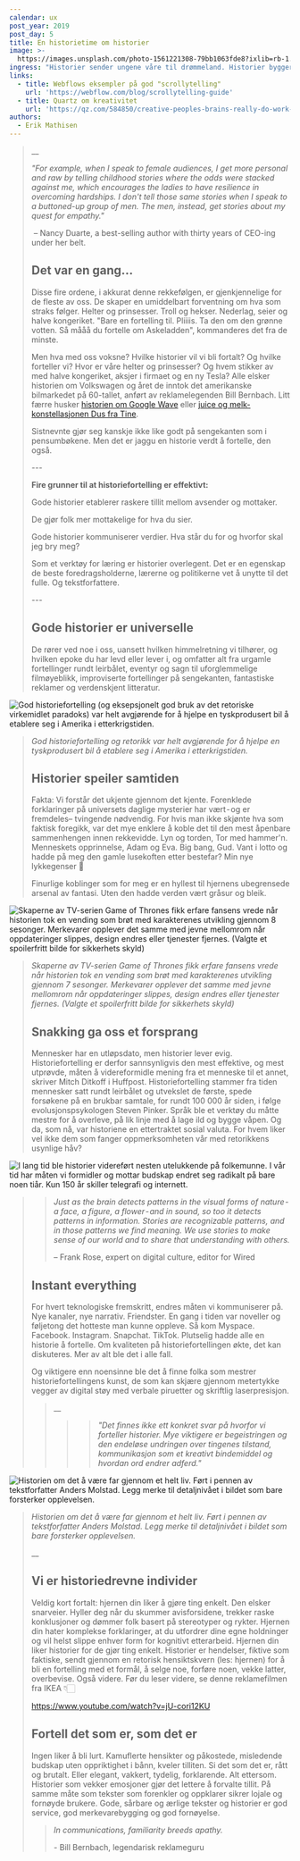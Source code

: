 ```yaml
---
calendar: ux
post_year: 2019
post_day: 5
title: En historietime om historier
image: >-
  https://images.unsplash.com/photo-1561221308-79bb1063fde8?ixlib=rb-1.2.1&ixid=eyJhcHBfaWQiOjEyMDd9&auto=format&fit=crop&w=1308&q=80
ingress: "Historier sender ungene våre til drømmeland. Historier bygger solide merkevarer og får tårer til å trille på kino. Historier skaper helter. Skurker. Presidenter. Mytologier. Konspirasjoner. Legender.\_De er limet som skaper et fornuftig narrativ vi kan forholde oss til i dag, i morgen og til dagen historiene våre er alt som er igjen.\_\n\nVelkommen til en liten historietime. Om historier."
links:
  - title: Webflows eksempler på god "scrollytelling"
    url: 'https://webflow.com/blog/scrollytelling-guide'
  - title: Quartz om kreativitet
    url: 'https://qz.com/584850/creative-peoples-brains-really-do-work-differently/'
authors:
  - Erik Mathisen
---
```

> __
>
> _"For example, when I speak to female audiences, I get more personal and raw by telling childhood stories where the odds were stacked against me, which encourages the ladies to have resilience in overcoming hardships. I don't tell those same stories when I speak to a buttoned-up group of men. The men, instead, get stories about my quest for empathy."_
>
>  – Nancy Duarte, a best-selling author with thirty years of CEO-ing under her belt.
>
> ## Det var en gang…
>
> Disse fire ordene, i akkurat denne rekkefølgen, er gjenkjennelige for de fleste av oss. De skaper en umiddelbart forventning om hva som straks følger. Helter og prinsesser. Troll og hekser. Nederlag, seier og halve kongeriket. "Bare en fortelling til. Pliiiis. Ta den om den grønne votten. Så mååå du fortelle om Askeladden", kommanderes det fra de minste. 
>
> Men hva med oss voksne? Hvilke historier vil vi bli fortalt? Og hvilke forteller vi? Hvor er våre helter og prinsesser? Og hvem stikker av med halve kongeriket, aksjer i firmaet og en ny Tesla? Alle elsker historien om Volkswagen og året de inntok det amerikanske bilmarkedet på 60-tallet, anført av reklamelegenden Bill Bernbach. Litt færre husker [historien om Google Wave](https://gizmodo.com/what-in-the-hell-was-google-wave-trying-to-be-anyway-1835038967) eller [juice og melk-konstellasjonen Dus fra Tine](http://dagligvare.blogspot.com/2014/11/produktene-som-feilet-tine.html). 
>
> Sistnevnte gjør seg kanskje ikke like godt på sengekanten som i pensumbøkene. Men det er jaggu en historie verdt å fortelle, den også.
>
> \---
>
> **Fire grunner til at historiefortelling er effektivt:**
>
> Gode historier etablerer raskere tillit mellom avsender og mottaker.
>
> De gjør folk mer mottakelige for hva du sier.
>
> Gode historier kommuniserer verdier. Hva står du for og hvorfor skal jeg bry meg?
>
> Som et verktøy for læring er historier overlegent. Det er en egenskap de beste foredragsholderne, lærerne og politikerne vet å unytte til det fulle. Og tekstforfattere.
>
> \---
>
> ## Gode historier er universelle 
>
> De rører ved noe i oss, uansett hvilken himmelretning vi tilhører, og hvilken epoke du har levd eller lever i, og omfatter alt fra urgamle fortellinger rundt leirbålet, eventyr og sagn til uforglemmelige filmøyeblikk, improviserte fortellinger på sengekanten, fantastiske reklamer og verdenskjent litteratur.

![God historiefortelling (og eksepsjonelt god bruk av det retoriske virkemidlet paradoks) var helt avgjørende for å hjelpe en tyskprodusert bil å etablere seg i Amerika i etterkrigstiden.](/assets/lemon.jpeg "Lemon")

> _God historiefortelling og retorikk var helt avgjørende for å hjelpe en tyskprodusert bil å etablere seg i Amerika i etterkrigstiden._
>
> ## Historier speiler samtiden 
>
> Fakta: Vi forstår det ukjente gjennom det kjente. Forenklede forklaringer på universets daglige mysterier har vært - og er fremdeles– tvingende nødvendig. For hvis man ikke skjønte hva som faktisk foregikk, var det mye enklere å koble det til den mest åpenbare sammenhengen innen rekkevidde. Lyn og torden, Tor med hammer'n. Menneskets opprinnelse, Adam og Eva. Big bang, Gud. Vant i lotto og hadde på meg den gamle lusekoften etter bestefar? Min nye lykkegenser 🦄 
>
> Finurlige koblinger som for meg er en hyllest til hjernens ubegrensede arsenal av fantasi. Uten den hadde verden vært gråsur og bleik. 

![Skaperne av TV-serien Game of Thrones fikk erfare fansens vrede når historien tok en vending som brøt med karakterenes utvikling gjennom 8 sesonger. Merkevarer opplever det samme med jevne mellomrom når oppdateringer slippes, design endres eller tjenester fjernes. (Valgte et spoilerfritt bilde for sikkerhets skyld)](/assets/dragons.jpeg "Historiefortelling i verdensklasse. Eller?")

> _Skaperne av TV-serien Game of Thrones fikk erfare fansens vrede når historien tok en vending som brøt med karakterenes utvikling gjennom 7 sesonger. Merkevarer opplever det samme med jevne mellomrom når oppdateringer slippes, design endres eller tjenester fjernes. (Valgte et spoilerfritt bilde for sikkerhets skyld)_
>
> ## Snakking ga oss et forsprang
>
> Mennesker har en utløpsdato, men historier lever evig. Historiefortelling er derfor sannsynligvis den mest effektive, og mest utprøvde, måten å videreformidle mening fra et menneske til et annet, skriver Mitch Ditkoff i Huffpost. Historiefortelling stammer fra tiden mennesker satt rundt leirbålet og utvekslet de første, spede forsøkene på en brukbar samtale, for rundt 100 000 år siden, i følge evolusjonspsykologen Steven Pinker. Språk ble et verktøy du måtte mestre for å overleve, på lik linje med å lage ild og bygge våpen. Og da, som nå, var historiene en ettertraktet sosial valuta. For hvem liker vel ikke dem som fanger oppmerksomheten vår med retorikkens usynlige håv?

![I lang tid ble historier videreført nesten utelukkende på folkemunne. I vår tid har måten vi formidler og mottar budskap endret seg radikalt på bare noen tiår. Kun 150 år skiller telegrafi og internett.](/assets/speaking-.png)

> > _Just as the brain detects patterns in the visual forms of nature - a face, a figure, a flower - and in sound, so too it detects patterns in information. Stories are recognizable patterns, and in those patterns we find meaning. We use stories to make sense of our world and to share that understanding with others._
> >
> > – Frank Rose, expert on digital culture, editor for Wired
>
> ## Instant everything
>
> For hvert teknologiske fremskritt, endres måten vi kommuniserer på. Nye kanaler, nye narrativ. Friendster. En gang i tiden var noveller og føljetong det hotteste man kunne oppleve. Så kom Myspace. Facebook. Instagram. Snapchat. TikTok. Plutselig hadde alle en historie å fortelle. Om kvaliteten på historiefortellingen økte, det kan diskuteres. Mer av alt ble det i alle fall. 
>
> Og viktigere enn noensinne ble det å finne folka som mestrer historiefortellingens kunst, de som kan skjære gjennom metertykke vegger av digital støy med verbale piruetter og skriftlig laserpresisjon.
>
> > __
> >
> > > > _"Det finnes ikke ett konkret svar på hvorfor vi forteller historier. Mye viktigere er begeistringen og den endeløse undringen over tingenes tilstand, kommunikasjon som et kreativt bindemiddel og hvordan ord endrer adferd."_

![Historien om det å være far gjennom et helt liv. Ført i pennen av tekstforfatter Anders Molstad. Legg merke til detaljnivået i bildet som bare forsterker opplevelsen.](/assets/jølstad.jpeg)

> _Historien om det å være far gjennom et helt liv. Ført i pennen av tekstforfatter Anders Molstad. Legg merke til detaljnivået i bildet som bare forsterker opplevelsen._
>
> __
>
> ## Vi er historiedrevne individer
>
> Veldig kort fortalt: hjernen din liker å gjøre ting enkelt. Den elsker snarveier. Hyller deg når du skummer avisforsidene, trekker raske konklusjoner og dømmer folk basert på stereotyper og rykter. Hjernen din hater komplekse forklaringer, at du utfordrer dine egne holdninger og vil helst slippe enhver form for kognitivt etterarbeid. Hjernen din liker historier for de gjør ting enkelt. Historier er hendelser, fiktive som faktiske, sendt gjennom en retorisk hensiktskvern (les: hjernen) for å bli en fortelling med et formål, å selge noe, forføre noen, vekke latter, overbevise. Også videre. Før du leser videre, se denne reklamefilmen fra IKEA 👇🏻
>
> <https://www.youtube.com/watch?v=jU-cori12KU>
>
> ## Fortell det som er, som det er
>
> Ingen liker å bli lurt. Kamuflerte hensikter og påkostede, misledende budskap uten oppriktighet i bånn, kveler tilliten. Si det som det er, rått og brutalt. Eller elegant, vakkert, tydelig, forklarende. Alt ettersom. Historier som vekker emosjoner gjør det lettere å forvalte tillit. På samme måte som tekster som forenkler og oppklarer sikrer lojale og fornøyde brukere. Gode, sårbare og ærlige tekster og historier er god service, god merkevarebygging og god fornøyelse.
>
> > _In communications, familiarity breeds apathy._
> >
> > \- Bill Bernbach, legendarisk reklameguru
